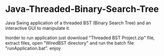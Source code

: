 # Java-Threaded-Binary-Search-Tree
Java Swing application of a threaded BST (Binary Search Tree) and an interactive GUI to manipulate it. 

Inorder to run application just download "Threaded BST Project.zip" file, 
extract files, 
open "WiredBST directory" and run the batch file "runApplication.bat". 
enjoy 
